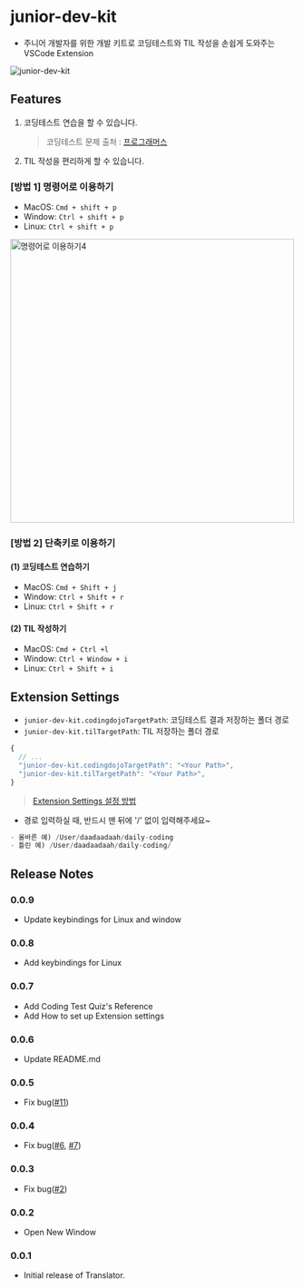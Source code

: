 # junior-dev-kit

- 주니어 개발자를 위한 개발 키트로 코딩테스트와 TIL 작성을 손쉽게 도와주는 VSCode Extension

![junior-dev-kit](https://user-images.githubusercontent.com/60481383/105970660-f67e4f80-60cc-11eb-8076-b68e4453f4f5.gif)

## Features

1. 코딩테스트 연습을 할 수 있습니다.

   > 코딩테스트 문제 출처 : [프로그래머스](https://programmers.co.kr/learn/challenges?tab=all_challenges)

2. TIL 작성을 편리하게 할 수 있습니다.

### [방법 1] 명령어로 이용하기

- MacOS: `Cmd + shift + p`
- Window: `Ctrl + shift + p`
- Linux: `Ctrl + shift + p`

<img width="500" alt="명령어로 이용하기4" src="https://user-images.githubusercontent.com/60481383/105630887-e547ff80-5e8e-11eb-8ae9-e224b21656f9.png">

### [방법 2] 단축키로 이용하기

#### (1) 코딩테스트 연습하기

- MacOS: `Cmd + Shift + j`
- Window: `Ctrl + Shift + r`
- Linux: `Ctrl + Shift + r`

#### (2) TIL 작성하기

- MacOS: `Cmd + Ctrl +l`
- Window: `Ctrl + Window + i`
- Linux: `Ctrl + Shift + i`

## Extension Settings

- `junior-dev-kit.codingdojoTargetPath`: 코딩테스트 결과 저장하는 폴더 경로
- `junior-dev-kit.tilTargetPath`: TIL 저장하는 폴더 경로

```js
{
  // ...
  "junior-dev-kit.codingdojoTargetPath": "<Your Path>",
  "junior-dev-kit.tilTargetPath": "<Your Path>",
}
```

> [Extension Settings 설정 방법](https://www.notion.so/junior-dev-kit-Tutorial-2903b9d0c767481f8f5920a7e27e196f)

- 경로 입력하실 때, 반드시 맨 뒤에 '/' 없이 입력해주세요~

```js
- 올바른 예) /User/daadaadaah/daily-coding
- 틀린 예) /User/daadaadaah/daily-coding/
```

## Release Notes

### 0.0.9

- Update keybindings for Linux and window

### 0.0.8

- Add keybindings for Linux

### 0.0.7

- Add Coding Test Quiz's Reference
- Add How to set up Extension settings

### 0.0.6

- Update README.md

### 0.0.5

- Fix bug([#11](https://github.com/daadaadaah/junior-dev-kit/issues/11))

### 0.0.4

- Fix bug([#6](https://github.com/daadaadaah/junior-dev-kit/issues/6), [#7](https://github.com/daadaadaah/junior-dev-kit/issues/7))

### 0.0.3

- Fix bug([#2](https://github.com/daadaadaah/junior-dev-kit/issues/2))

### 0.0.2

- Open New Window

### 0.0.1

- Initial release of Translator.
